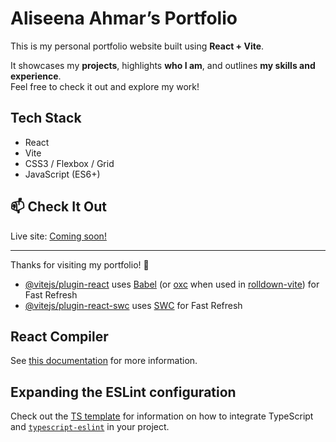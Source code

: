 # Aliseena Ahmar’s Portfolio

This is my personal portfolio website built using **React + Vite**.

It showcases my **projects**, highlights **who I am**, and outlines **my skills and experience**.  
Feel free to check it out and explore my work!

## Tech Stack
- React
- Vite
- CSS3 / Flexbox / Grid
- JavaScript (ES6+)

## 📫 Check It Out
Live site: [Coming soon!](#)

---

Thanks for visiting my portfolio! 👋


- [@vitejs/plugin-react](https://github.com/vitejs/vite-plugin-react/blob/main/packages/plugin-react) uses [Babel](https://babeljs.io/) (or [oxc](https://oxc.rs) when used in [rolldown-vite](https://vite.dev/guide/rolldown)) for Fast Refresh
- [@vitejs/plugin-react-swc](https://github.com/vitejs/vite-plugin-react/blob/main/packages/plugin-react-swc) uses [SWC](https://swc.rs/) for Fast Refresh

## React Compiler

See [this documentation](https://react.dev/learn/react-compiler) for more information.


## Expanding the ESLint configuration

Check out the [TS template](https://github.com/vitejs/vite/tree/main/packages/create-vite/template-react-ts) for information on how to integrate TypeScript and [`typescript-eslint`](https://typescript-eslint.io) in your project.
